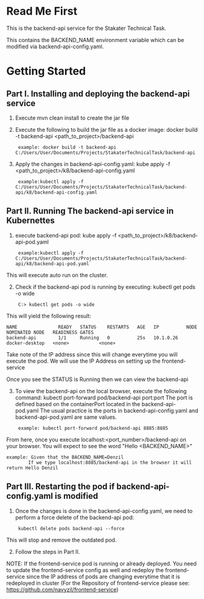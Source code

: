 # Read Me First
This is the backend-api service for the Stakater Technical Task.

This contains the BACKEND_NAME environment variable which can be modified via backend-api-config.yaml.

# Getting Started
## Part I. Installing and deploying the backend-api service 

1. Execute mvn clean install to create the jar file

2. Execute the following to build the jar file as a docker image: docker build -t backend-api <path_to_project>/backend-api
    
        example: docker build -t backend-api C:/Users/User/Documents/Projects/StakaterTechnicalTask/backend-api
 
3. Apply the changes in backend-api-config.yaml: kube apply -f <path_to_project>/k8/backend-api-config.yaml

        example:kubectl apply -f C:/Users/User/Documents/Projects/StakaterTechnicalTask/backend-api/k8/backend-api-config.yaml
 

## Part II. Running The backend-api service in Kubernettes
1. execute backend-api pod: kube apply -f <path_to_project>/k8/backend-api-pod.yaml

        example:kubectl apply -f C:/Users/User/Documents/Projects/StakaterTechnicalTask/backend-api/k8/backend-api-pod.yaml
This will execute auto run on the cluster.

2. Check if the backend-api pod is running by executing: kubectl get pods -o wide
   
        C:> kubectl get pods -o wide

This will yield the following result: 
    
    NAME               READY   STATUS    RESTARTS   AGE   IP          NODE             NOMINATED NODE   READINESS GATES
    backend-api        1/1     Running   0          25s   10.1.0.26   docker-desktop   <none>           <none>

Take note of the IP address since this will change everytime you will execute the pod. 
We will use the IP Address on setting up the frontend-service

Once you see the STATUS is Running then we can view the backend-api 

3. To view the backend-api on the local browser, execute the following command: kubectl port-forward pod/backend-api port:port
The port is defined based on the containerPort located in the backend-api-pod.yaml 
The usual practice is the ports in backend-api-config.yaml and backend-api-pod.yaml are same values.
   
        example: kubectl port-forward pod/backend-api 8885:8885
From here, once you execute localhost:<port_number>/backend-api on your browser. You will expect to see the word "Hello <BACKEND_NAME>"
        
    example: Given that the BACKEND_NAME=Denzil 
            If we type localhost:8885/backend-api in the browser it will return Hello Denzil

## Part III. Restarting the pod if backend-api-config.yaml is modified
1. Once the changes is done in the backend-api-config.yaml, we need to perform a force delete of the backend-api pod:
     
        kubectl delete pods backend-api --force
This will stop and remove the outdated pod.

2. Follow the steps in Part II.

NOTE: If the frontend-service pod is running or already deployed. You need to update the frontend-service config as well and redeploy the frontend-service since the IP address of pods are changing everytime that it is redeployed in cluster
(For the Repository of frontend-service please see: https://github.com/navyzil/frontend-service)

    
